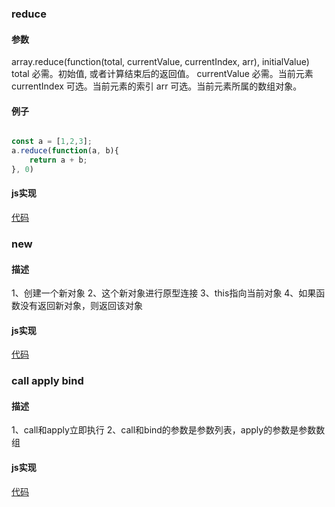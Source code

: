 ### reduce

#### 参数

array.reduce(function(total, currentValue, currentIndex, arr), initialValue)
total	必需。初始值, 或者计算结束后的返回值。
currentValue	必需。当前元素
currentIndex	可选。当前元素的索引
arr	可选。当前元素所属的数组对象。

#### 例子

```js

const a = [1,2,3];
a.reduce(function(a, b){
	return a + b;
}, 0)

```

#### js实现

[代码](./%E4%BB%A3%E7%A0%81/reduce.js)

### new

#### 描述

1、创建一个新对象
2、这个新对象进行原型连接
3、this指向当前对象
4、如果函数没有返回新对象，则返回该对象

#### js实现

[代码](./代码/new.js)

### call apply bind

#### 描述

1、call和apply立即执行
2、call和bind的参数是参数列表，apply的参数是参数数组

#### js实现

[代码](./代码/call-apply-bind.js)